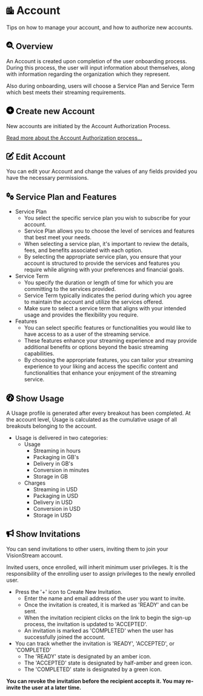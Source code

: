 # <img src="https://raw.githubusercontent.com/vishaldhole173/pro-stream-documentation/main/fontawesome/svgs/solid/city.svg" width="20" height="20"> Account

Tips on how to manage your account, and how to authorize new accounts.

## <img src="https://raw.githubusercontent.com/vishaldhole173/pro-stream-documentation/main/fontawesome/svgs/solid/magnifying-glass-chart.svg" width="20" height="20">  Overview

An Account is created upon completion of the user onboarding process. During this process, the user will input information about themselves, along with information regarding the organization which they represent.

Also during onboarding, users will choose a Service Plan and Service Term which best meets their streaming requirements.

## <img src="https://raw.githubusercontent.com/vishaldhole173/pro-stream-documentation/main/fontawesome/svgs/solid/circle-plus.svg" width="20" height="20">  Create new Account

New accounts are initiated by the Account Authorization Process.

[Read more about the Account Authorization process...](../../Portal/Authorization/authorization.md)

## <img src="https://raw.githubusercontent.com/vishaldhole173/pro-stream-documentation/main/fontawesome/svgs/solid/pen-to-square.svg" width="20" height="20">   Edit Account

You can edit your Account and change the values of any fields provided you have the necessary permissions.

## <img src="https://raw.githubusercontent.com/vishaldhole173/pro-stream-documentation/main/fontawesome/svgs/solid/gears.svg" width="20" height="20">  Service Plan and Features

* Service Plan
  - You select the specific service plan you wish to subscribe for your account.
  - Service Plan allows you to choose the level of services and features that best meet your needs.
  - When selecting a service plan, it's important to review the details, fees, and benefits associated with each option.
  - By selecting the appropriate service plan, you ensure that your account is structured to provide the services and features you require while aligning with your preferences and financial goals.
* Service Term
  - You specify the duration or length of time for which you are committing to the services provided.
  - Service Term typically indicates the period during which you agree to maintain the account and utilize the services offered.
  - Make sure to select a service term that aligns with your intended usage and provides the flexibility you require.
* Features
  - You can select specific features or functionalities you would like to have access to as a user of the streaming service.
  -  These features enhance your streaming experience and may provide additional benefits or options beyond the basic streaming capabilities.
  - By choosing the appropriate features, you can tailor your streaming experience to your liking and access the specific content and functionalities that enhance your enjoyment of the streaming service.

## <img src="https://raw.githubusercontent.com/vishaldhole173/pro-stream-documentation/main/fontawesome/svgs/solid/gauge-high.svg" width="20" height="20">  Show Usage

A Usage profile is generated after every breakout has been completed. At the account level, Usage is calculated as the cumulative usage of all breakouts belonging to the account.

* Usage is delivered in two categories:
  - Usage
    - Streaming in hours
    - Packaging in GB's
    - Delivery in GB's
    - Conversion in minutes
    - Storage in GB
  - Charges
    - Streaming in USD
    - Packaging in USD
    - Delivery in USD
    - Conversion in USD
    - Storage in USD

## <img src="https://raw.githubusercontent.com/vishaldhole173/pro-stream-documentation/main/fontawesome/svgs/solid/bullhorn.svg" width="20" height="20">  Show Invitations

You can send invitations to other users, inviting them to join your VisionStream account.

Invited users, once enrolled, will inherit minimum user privileges. It is the responsibility of the enrolling user to assign privileges to the newly enrolled user.

* Press the '+' icon to Create New Invitation.
  - Enter the name and email address of the user you want to invite.
  - Once the invitation is created, it is marked as 'READY' and can be sent. 
  - When the invitation recipient clicks on the link to begin the sign-up process, the invitation is updated to 'ACCEPTED'.
  - An invitation is marked as 'COMPLETED' when the user has successfully joined the account.
* You can track whether the invitation is 'READY', 'ACCEPTED', or 'COMPLETED'
  - The 'READY' state is designated by an amber icon.
  - The 'ACCEPTED' state is designated by half-amber and green icon.
  - The 'COMPLETED' state is designated by a green icon.

**You can revoke the invitation before the recipient accepts it. You may re-invite the user at a later time.**
